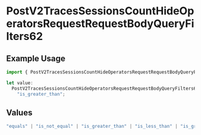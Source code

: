 # PostV2TracesSessionsCountHideOperatorsRequestRequestBodyQueryFilters62

## Example Usage

```typescript
import { PostV2TracesSessionsCountHideOperatorsRequestRequestBodyQueryFilters62 } from "@orq-ai/node/models/operations";

let value:
  PostV2TracesSessionsCountHideOperatorsRequestRequestBodyQueryFilters62 =
    "is_greater_than";
```

## Values

```typescript
"equals" | "is_not_equal" | "is_greater_than" | "is_less_than" | "is_greater_than_or_equal_to" | "is_less_than_or_equal_to" | "is_between" | "is_empty" | "is_not_empty"
```